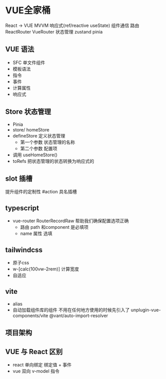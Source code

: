 # VUE全家桶

React    ->     VUE     MVVM 响应式(ref/reactive useState) 组件通信
路由 ReactRouter  VueRouter
状态管理  zustand pinia

## VUE 语法

- SFC 单文件组件
- 模板语法
- 指令
- 事件
- 计算属性
- 响应式

## Store 状态管理

- Pinia
- store/
  homeStore
- defineStore 定义状态管理
  - 第一个参数 状态管理的名称
  - 第二个参数 配置项
- 调用 useHomeStore()
- toRefs 把状态管理的状态转换为响应式的

## slot 插槽

  提升组件的定制性  #action 具名插槽

## typescript

- vue-router  RouterRecordRaw 帮助我们确保配置选项正确
  - 路由 path 和component 是必填项
  - name 属性 选填
  
## tailwindcss

- 原子css
- w-[calc(100vw-2rem)] 计算宽度
- 自适应

## vite

- alias
- 自动加载组件库的组件
  不用在任何地方使用的时候先引入了
  unplugin-vue-components/vite
  @vant/auto-import-resolver

## 项目架构

## VUE 与 React 区别

- react 单向绑定 绑定值 + 事件
- vue 双向 v-model 指令
